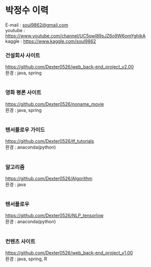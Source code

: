 # 박정수 이력 

E-mail : soul9862@gmail.com  
youtube : https://www.youtube.com/channel/UC5owl89sJZ6o9W6omYghikA  
kaggle : https://www.kaggle.com/soul9862  

### 건설회사 사이트
https://github.com/Dexter0526/web_back-end_project_v2.00  
환경 : java, spring  
#

### 영화 평론 사이트
https://github.com/Dexter0526/noname_movie  
환경 : java, spring  
#

### 텐서플로우 가이드
https://github.com/Dexter0526/tf_tutorials  
환경 : anaconda(python)  
#

### 알고리즘
https://github.com/Dexter0526/Algorithm   
환경 : java  
#

### 텐서플로우
https://github.com/Dexter0526/NLP_tensorlow  
환경 : anaconda(python)  
#

### 컨텐츠 사이트
https://github.com/Dexter0526/web_back-end_project_v1.00  
환경 : java, spring, R  
#
